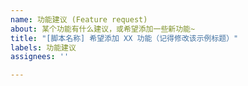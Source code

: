 ```yaml
---
name: 功能建议 (Feature request)
about: 某个功能有什么建议，或希望添加一些新功能~
title: "[脚本名称] 希望添加 XX 功能（记得修改该示例标题）"
labels: 功能建议
assignees: ''

---
```


<!-- [此处为注释内容] 请详细描述 功能需求 及 预期目标，如果能提供 示例/截图/代码 就更好了 -->
